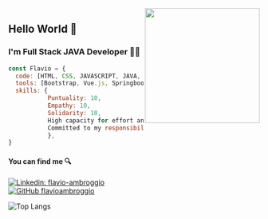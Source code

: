<img align='right' src="https://media.giphy.com/media/M9gbBd9nbDrOTu1Mqx/giphy.gif" width="230">

### <h2>Hello World 👋</h2>
<h3>I'm Full Stack JAVA Developer 👨‍💻</h3>

```javascript
const Flavio = {
  code: [HTML, CSS, JAVASCRIPT, JAVA, SQL],
  tools: [Bootstrap, Vue.js, Springboot, PostgreSQL, Git, Github],
  skills: {
           Puntuality: 10,
           Empathy: 10,
           Solidarity: 10,
           High capacity for effort and work: 10,
           Committed to my responsibilities: 10
           },
}
```
<h4>You can find me 🔍</h4>

[![Linkedin: flavio-ambroggio](https://img.shields.io/badge/-flavioambroggio-blue?style=flat-square&logo=Linkedin&logoColor=white&link=https://www.linkedin.com/in/flavio-ambroggio/)](https://www.linkedin.com/in/flavio-ambroggio)<br>
[![GitHub flavioambroggio](https://img.shields.io/github/followers/flavioambroggio?label=follow&style=social)](https://github.com/flavioambroggio)

![Top Langs](https://github-readme-stats.vercel.app/api/top-langs/?username=flavioambroggio&layout=compact&show_icons=true&theme=radical)

